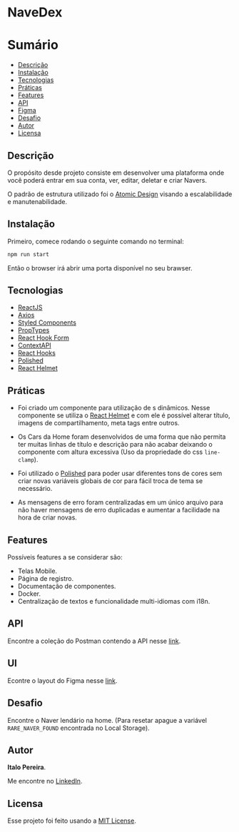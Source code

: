 # NaveDex

# Sumário

- [Descrição](#Descrição)
- [Instalação](#Instalação)
- [Tecnologias](#Tecnologias)
- [Práticas](#Práticas)
- [Features](#Features)
- [API](#API)
- [Figma](#UI)
- [Desafio](#Desafio)
- [Autor](#Autor)
- [Licensa](#Licensa)

## Descrição

O propósito desde projeto consiste em desenvolver uma plataforma onde você poderá entrar em sua conta, ver, editar, deletar e criar Navers.

O padrão de estrutura utilizado foi o [Atomic Design](https://atomicdesign.bradfrost.com/) visando a escalabilidade e manutenabilidade.

## Instalação

Primeiro, comece rodando o seguinte comando no terminal:

```bash
npm run start
```

Então o browser irá abrir uma porta disponível no seu brawser.

## Tecnologias

- [ReactJS](https://reactjs.org/)
- [Axios](https://github.com/axios/axios)
- [Styled Components](https://styled-components.com/)
- [PropTypes](https://www.npmjs.com/package/prop-types)
- [React Hook Form](http://react-hook-form.com/)
- [ContextAPI](https://reactjs.org/docs/context.html)
- [React Hooks](https://reactjs.org/docs/hooks-intro.html)
- [Polished](https://polished.js.org/docs/)
- [React Helmet](https://www.npmjs.com/package/react-helmet)

## Práticas

- Foi criado um componente para utilização de <head>s dinâmicos. Nesse componente se utiliza o [React Helmet](https://www.npmjs.com/package/react-helmet)
  e com ele é possível alterar título, imagens de compartilhamento, meta tags entre outros.
  
- Os Cars da Home foram desenvolvidos de uma forma que não permita ter muitas linhas de título e descrição para não acabar deixando o componente com altura excessiva (Uso da propriedade do css `line-clamp`).

- Foi utilizado o [Polished](https://polished.js.org/docs/) para poder usar diferentes tons de cores sem criar novas variáveis globais de cor para fácil troca de tema se necessário.

- As mensagens de erro foram centralizadas em um único arquivo para não haver mensagens de erro duplicadas e aumentar a facilidade na hora de criar novas.

## Features

Possíveis features a se considerar são:

- Telas Mobile.
- Página de registro.
- Documentação de componentes.
- Docker.
- Centralização de textos e funcionalidade multi-idiomas com i18n.


## API

Encontre a coleção do Postman contendo a API nesse [link](https://www.getpostman.com/collections/e6afe4028c2a1e56e577).

## UI

Econtre o layout do Figma nesse [link](https://www.figma.com/file/II8UDFm2uJFZaD0FOPcinP/Teste-Fornt-End).

## Desafio

Encontre o Naver lendário na home. (Para resetar apague a variável `RARE_NAVER_FOUND` encontrada no Local Storage).

## Autor

**Italo Pereira**.

Me encontre no [LinkedIn](https://www.linkedin.com/in/italo-pereira-59603815a/).

## Licensa

Esse projeto foi feito usando a [MIT License](https://github.com/matheus-neves/navedex/blob/master/LICENSE.md).
